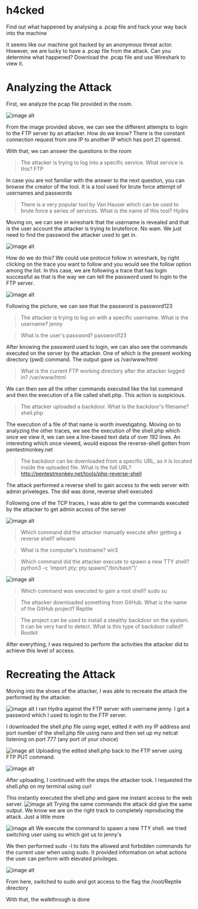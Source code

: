 # h4cked

Find out what happened by analysing a .pcap file and hack your way back into the machine

It seems like our machine got hacked by an anonymous threat actor. However, we are lucky to have a .pcap file from the attack. Can you determine what happened? Download the .pcap file and use Wireshark to view it.

# Analyzing the Attack

First, we analyze the pcap file provided in the room.

![image alt](https://github.com/bakel243687/TryHackme/blob/4bc0d38936dbebf60319643b4080517b0f2f6fd4/Walkthroughs/Images/h4cked1.png)

From the image provided above, we can see the different attempts to login to the FTP server by an attacker. How do we know? There is the constant connection request from one IP to another IP which has port 21 opened.

With that, we can answer the questions in the room

> The attacker is trying to log into a specific service. What service is this?
> FTP

In case you are not familiar with the answer to the next question, you can browse the creator of the tool. It is a tool used for brute force attempt of usernames and passwords

> There is a very popular tool by Van Hauser which can be used to brute force a series of services. What is the name of this tool? 
> Hydra

Moving on, we can see in wireshark that the username is revealed and that is the user account the attacker is trying to bruteforce. No wam. We just need to find the password the attacker used to get in.

![image alt](https://github.com/bakel243687/TryHackme/blob/7aacff01937cfc468de2b8f852720251ee3b71ef/Walkthroughs/Images/h4ckedshot_2025-09-23_02-03-53.png)

How do we do this? We could use protocol follow in wireshark, by right clicking on the trace you want to follow and you would see the follow option among the list. In this case, we are following a trace that has login successful as that is the way we can tell the password used to login to the FTP server.

![image alt](https://github.com/bakel243687/TryHackme/blob/7aacff01937cfc468de2b8f852720251ee3b71ef/Walkthroughs/Images/h4cked2.png)

Following the picture, we can see that the password is password123

> The attacker is trying to log on with a specific username. What is the username?
> jenny

> What is the user's password?
> password123

After knowing the password used to login, we can also see the commands executed on the server by the attacker. One of which is the present working directory (pwd) command. The output gave us /var/www/html

> What is the current FTP working directory after the attacker logged in?
> /var/www/html

We can then see all the other commands executed like the list command and then the execution of a file called shell.php. This action is suspicious.

> The attacker uploaded a backdoor. What is the backdoor's filename?
> shell.php

The execution of a file of that name is worth investigating. Moving on to analyzing the other traces, we see the execution of the shell.php which once we view it, we can see a line-based text data of over 192 lines. An interesting which once viewed, would expose the reverse-shell gotten from pentestmonkey.net

> The backdoor can be downloaded from a specific URL, as it is located inside the uploaded file. What is the full URL?
> http://pentestmonkey.net/tools/php-reverse-shell

The attack performed a reverse shell to gain access to the web server with admin priveleges. The did was done, reverse shell executed

Following one of the TCP traces, I was able to get the commands executed by the attacker to get admin access of the server

![image alt](https://github.com/bakel243687/TryHackme/blob/c51358688faa4464f9a01f8bebe8d99b8e0ade89/Walkthroughs/Images/h4ckedshot_2025-09-18_22-50-51.png)

> Which command did the attacker manually execute after getting a reverse shell?
> whoami

> What is the computer's hostname?
> wir3

> Which command did the attacker execute to spawn a new TTY shell?
> python3 -c 'import pty; pty.spawn("/bin/bash")'

![image alt](https://github.com/bakel243687/TryHackme/blob/c51358688faa4464f9a01f8bebe8d99b8e0ade89/Walkthroughs/Images/h4ckedshot_2025-09-18_22-51-06.png)

> Which command was executed to gain a root shell?
> sudo su

> The attacker downloaded something from GitHub. What is the name of the GitHub project?
> Reptile

> The project can be used to install a stealthy backdoor on the system. It can be very hard to detect. What is this type of backdoor called?
> Rootkit

After everything, I was required to perform the activities the attacker did to achieve this level of access.

# Recreating the Attack

Moving into the shoes of the attacker, I was able to recreate the attack the performed by the attacker.

![image alt](https://github.com/bakel243687/TryHackme/blob/c51358688faa4464f9a01f8bebe8d99b8e0ade89/Walkthroughs/Images/h4ckedshot_2025-09-18_22-44-42.png)
I ran Hydra against the FTP server with username jenny. I got a password which I used to login to the FTP server. 

I downloaded the shell.php file using wget, edited it with my IP address and port number of the shell.php file using nano and then set up my netcat listening on port 777 (any port of your choice)

![image alt](https://github.com/bakel243687/TryHackme/blob/c51358688faa4464f9a01f8bebe8d99b8e0ade89/Walkthroughs/Images/h4ckedshot_2025-09-19_03-14-55.png)
Uploading the edited shell.php back to the FTP server using FTP PUT command.

![image alt](https://github.com/bakel243687/TryHackme/blob/c51358688faa4464f9a01f8bebe8d99b8e0ade89/Walkthroughs/Images/h4ckedshot_2025-09-19_03-17-04.png)

After uploading, I continued with the steps the attacker took. I requested the shell.php on my terminal using curl

This instantly executed the shell.php and gave me instant access to the web server. 
![image alt](https://github.com/bakel243687/TryHackme/blob/c51358688faa4464f9a01f8bebe8d99b8e0ade89/Walkthroughs/Images/h4ckedshot_2025-09-19_03-19-54.png)
Trying the same commands the attack did give the same output. We know we are on the right track to completely reproducing the attack. Just a little more


![image alt](https://github.com/bakel243687/TryHackme/blob/c51358688faa4464f9a01f8bebe8d99b8e0ade89/Walkthroughs/Images/h4ckedshot_2025-09-19_03-23-38.png)
We execute the command to spawn a new TTY shell. we tried switching user using su which got us to jenny's

We then performed sudo -l to lists the allowed and forbidden commands for the current user when using sudo. It provided information on what actions the user can perform with elevated privileges.

![image alt](https://github.com/bakel243687/TryHackme/blob/c51358688faa4464f9a01f8bebe8d99b8e0ade89/Walkthroughs/Images/h4ckedshot_2025-09-19_03-26-00.png)

From here, switched to sudo and got access to the flag the /root/Reptile directory

With that, the walkthrough is done
